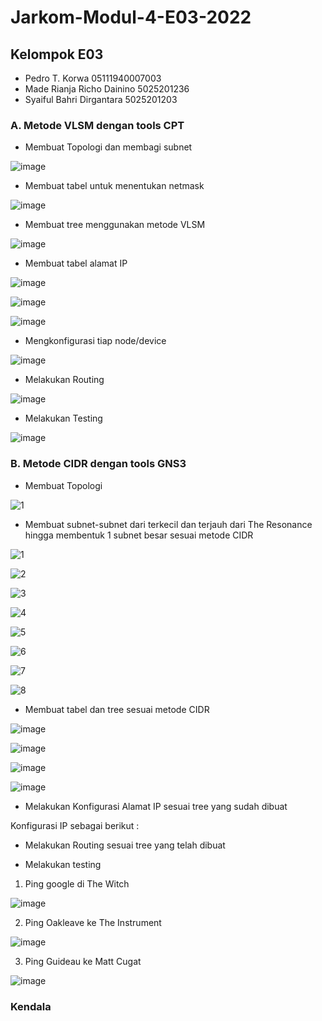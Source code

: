 # Jarkom-Modul-4-E03-2022

## Kelompok E03
- Pedro T. Korwa              05111940007003
- Made Rianja Richo Dainino   5025201236
- Syaiful Bahri Dirgantara    5025201203

### A. Metode VLSM dengan tools CPT

- Membuat Topologi dan membagi subnet

![image](https://user-images.githubusercontent.com/82220673/204090988-a661b92f-a838-40df-9310-7b06acd6162c.png)

- Membuat tabel untuk menentukan netmask

![image](https://user-images.githubusercontent.com/82220673/204091066-550a995b-5cc2-43d4-8246-fa553f9c2195.png)

- Membuat tree menggunakan metode VLSM

![image](https://user-images.githubusercontent.com/82220673/204091077-b62c6c64-dc45-4fc0-a989-8e06cf7ba7b0.png)

- Membuat tabel alamat IP

![image](https://user-images.githubusercontent.com/82220673/204091105-2a0be8b5-41b5-461e-9133-e707922b31ed.png)

![image](https://user-images.githubusercontent.com/82220673/204091119-fabdfc29-040b-4748-9248-db64daf492e9.png)

![image](https://user-images.githubusercontent.com/82220673/204091136-bf179273-d94c-4745-a9e6-7c87316ddad4.png)

- Mengkonfigurasi tiap node/device

![image](https://user-images.githubusercontent.com/82220673/204091177-609b518a-834e-47db-a250-e5e6f881ae18.png)

- Melakukan Routing

![image](https://user-images.githubusercontent.com/82220673/204091208-a8556f2a-7ecd-4d60-b69e-f0f81141ccdc.png)

- Melakukan Testing

![image](https://user-images.githubusercontent.com/82220673/204091242-febb38cd-3ae6-4c0f-a6e3-6fb1b921c5fb.png)


### B. Metode CIDR dengan tools GNS3

- Membuat Topologi

![1](https://user-images.githubusercontent.com/82220673/204124523-f43ae8a0-3fb4-4313-8cb3-91464870d132.jpg)

- Membuat subnet-subnet dari terkecil dan terjauh dari The Resonance hingga membentuk 1 subnet besar sesuai metode CIDR

![1](https://user-images.githubusercontent.com/82220673/204124585-bb8df135-5e89-4bed-b8e3-d16e9373bee0.jpg)

![2](https://user-images.githubusercontent.com/82220673/204124592-a437c285-ce77-4296-bd82-0b0f0634de7c.jpg)

![3](https://user-images.githubusercontent.com/82220673/204124596-076fd7d6-068d-44da-9b31-a672f1cacdf6.jpg)

![4](https://user-images.githubusercontent.com/82220673/204124602-095f5ba7-b58d-41cc-8bf5-e71e850f2f51.jpg)

![5](https://user-images.githubusercontent.com/82220673/204124607-769a0b35-9dd3-4d2b-b715-f1d137e6482d.jpg)

![6](https://user-images.githubusercontent.com/82220673/204124609-86bfcc97-4433-43c3-b807-4f90b910db32.jpg)

![7](https://user-images.githubusercontent.com/82220673/204124612-141b3cf2-8423-4866-b772-06374c4be866.jpg)

![8](https://user-images.githubusercontent.com/82220673/204124615-9cd9ece8-e989-4864-a792-261740443450.jpg)

- Membuat tabel dan tree sesuai metode CIDR

![image](https://user-images.githubusercontent.com/82220673/204124731-122bd553-a8c9-47e2-b48c-37bfe2ffb7ba.png)

![image](https://user-images.githubusercontent.com/82220673/204124746-b4e9c7fe-4f95-4b1f-afaf-b47163570b99.png)

![image](https://user-images.githubusercontent.com/82220673/204124753-e6432ce9-986a-4f75-8739-26fde41b1cfa.png)

![image](https://user-images.githubusercontent.com/82220673/204124772-e738cdd0-705b-4134-a84f-9bdb28fa3d56.png)

- Melakukan Konfigurasi Alamat IP sesuai tree yang sudah dibuat

Konfigurasi IP sebagai berikut :

- Melakukan Routing sesuai tree yang telah dibuat

- Melakukan testing

1. Ping google di The Witch

![image](https://user-images.githubusercontent.com/82220673/204124867-103a6f38-e865-4167-82f4-32854f79303c.png)

2. Ping Oakleave ke The Instrument

![image](https://user-images.githubusercontent.com/82220673/204124969-96180c25-bb5c-4753-bdfd-5bdb7f1e3373.png)

3. Ping Guideau ke Matt Cugat

![image](https://user-images.githubusercontent.com/82220673/204125073-204394f6-55d3-4c90-b64a-3f895b753080.png)


### Kendala
